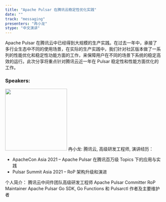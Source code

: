 ```yaml
---
title: "Apache Pulsar 在腾讯云稳定性优化实践"
date: "" 
track: "messaging"
presenters: "冉小龙"
stype: "中文演讲"
---
```

Apache Pulsar 在腾讯云中已经得到大规模的生产实践。在过去一年中，承接了多行业生态中不同的使用场景，在实际的生产实践中，我们针对社区版本做了一系列的性能优化和稳定性功能方面的工作，来保障用户在不同的场景下系统的稳定高效的运行。此次分享将重点针对腾讯云近一年在 Pulsar 稳定性和性能方面优化的工作。
 ### Speakers: 
 <img src="images/speaker/1158.png" width="200" />
 冉小龙: 腾讯云, 高级研发工程师, 演讲经历：

- ApacheCon Asia 2021 – Apache Pulsar 在腾讯百万级 Topics 下的应用与实践
- Pulsar Summit Asia 2021 – RoP 架构升级和演进 

个人简介：
腾讯云中间件团队高级研发工程师
Apache Pulsar Committer
RoP Maintainer
Apache Pulsar Go SDK, Go Functions 和 Pulsarctl 作者及主要维护者
 